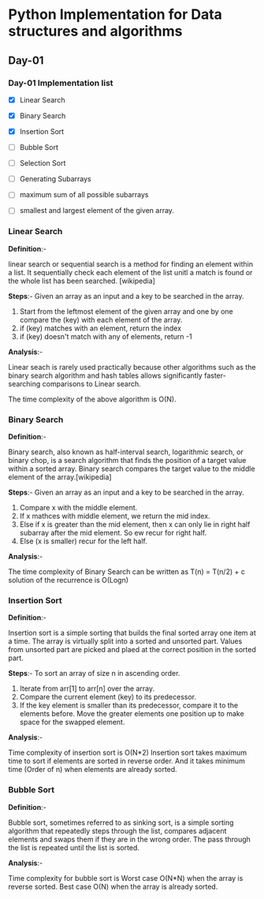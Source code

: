 # Python Implementation for Data structures and algorithms

## Day-01

### Day-01 Implementation list

- [x] Linear Search
- [x] Binary Search
- [x] Insertion Sort
- [ ] Bubble Sort
- [ ] Selection Sort
- [ ] Generating Subarrays
- [ ] maximum sum of all possible subarrays
- [ ] smallest and largest element of the given array.


### **Linear Search**
            
**Definition**:-

linear search or sequential search is a method for finding an element within a list. It sequentially check each element of the list unitl a match is found or the whole list has been searched. [wikipedia]

**Steps**:-
Given an array as an input and a key to be searched in the array.

1. Start from the leftmost element of the given array and one by one compare the (key) with each element of the array.
2. if (key) matches with an element, return the index
3. if (key) doesn't match with any of elements, return -1

**Analysis**:-

Linear seach is rarely used practically because other algorithms such as the binary search algorithm and hash tables allows significantly faster-searching comparisons to Linear search. 

The time complexity of the above algorithm is O(N).

### **Binary Search**

**Definition**:-

Binary search, also known as half-interval search, logarithmic search, or binary chop, is a search algorithm that finds the position of a target value within a sorted array. Binary search compares the target value to the middle element of the array.[wikipedia]

**Steps**:-
Given an array as an input and a key to be searched in the array.

1. Compare x with the middle element.
2. If x mathces with middle element, we return the mid index.
3. Else if x is greater than the mid element, then x can only lie in right half subarray after the mid element. So ew recur for right half.
4. Else (x is smaller) recur for the left half.

**Analysis**:-

The time complexity of Binary Search can be written as 
        T(n) = T(n/2) + c
solution of the recurrence is 
        O(Logn)

### **Insertion Sort**

**Definition**:-

Insertion sort is a simple sorting that builds the final sorted array one item at a time. The array is virtually split into a sorted and unsorted part. Values from unsorted part are picked and plaed at the correct position in the sorted part.

**Steps**:-
To sort an array of size n in ascending order.

1. Iterate from arr[1] to arr[n] over the array.
2. Compare the current element (key) to its predecessor.
3. If the key element is smaller than its predecessor, compare it to the elements before. Move the greater elements one position up to make space for the swapped element.

**Analysis**:-

Time complexity of insertion sort is O(N*2)
Insertion sort takes maximum time to sort if elements are sorted in reverse order. And it takes minimum time (Order of n) when elements are already sorted.

### **Bubble Sort**

**Definition**:-

Bubble sort, sometimes referred to as sinking sort, is a simple sorting algorithm that repeatedly steps through the list, compares adjacent elements and swaps them if they are in the wrong order. The pass through the list is repeated until the list is sorted.

**Analysis**:-

Time complexity for bubble sort is 
Worst case O(N*N) when the array is reverse sorted.
Best case  O(N) when the array is already sorted.
